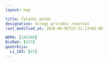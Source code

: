 ```yaml
---
layout: map

title: Čalački potok
designation: Strogi prirodni rezervat
last_modified_at: 2018-06-02T23:12:13+02:00

WDPA: [145396]
BioRaS: [437]
geoSrbija:
  L1_183: [41]
---
```


